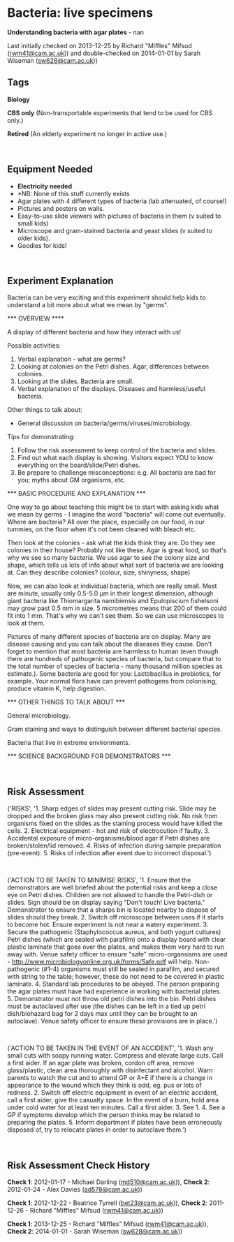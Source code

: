 # Bacteria: live specimens

**Understanding bacteria with agar plates** - nan

Last initially checked on 2013-12-25 by Richard "Miffles" Mifsud (rwm41@cam.ac.uk)) and double-checked on 2014-01-01 by Sarah Wiseman (sw628@cam.ac.uk))

## Tags
<!--- Start Tags (DO NOT REMOVE THIS COMMENT) --->

**Biology**

**CBS only** (Non-transportable experiments that tend to be used for CBS only.)

**Retired** (An elderly experiment no longer in active use.)
<!--- End Tags (DO NOT REMOVE THIS COMMENT) --->

<br/>

## Equipment Needed 
- **Electricity needed**
- *NB: None of this stuff currently exists
- Agar plates with 4 different types of bacteria (lab attenuated, of course!)
- Pictures and posters on walls.
- Easy-to-use slide viewers with pictures of bacteria in them (v suited to small kids)
- Microscope and gram-stained bacteria and yeast slides (v suited to older kids).
- Goodies for kids!

<br/>

## Experiment Explanation 

Bacteria can be very exciting and this experiment should help kids to understand a bit more about what we mean by "germs".


*** OVERVIEW ****

A display of different bacteria and how they interact with us!

Possible activities:
1. Verbal explanation - what are germs?
1. Looking at colonies on the Petri dishes. Agar, differences between colonies.
2. Looking at the slides. Bacteria are small.
3. Verbal explanation of the displays. Diseases and harmless/useful bacteria.

Other things to talk about:
- General discussion on bacteria/germs/viruses/microbiology.

Tips for demonstrating:
1. Follow the risk assessment to keep control of the bacteria and slides.
2. Find out what each display is showing. Visitors expect YOU to know everything on the board/slide/Petri dishes.
3. Be prepare to challenge misconceptions: e.g. All bacteria are bad for you; myths about GM organisms, etc.


*** BASIC PROCEDURE AND EXPLANATION ***

One way to go about teaching this might be to start with asking kids what we mean by germs - I imagine the word "bacteria" will come out eventually. Where are bacteria? All over the place, especially on our food, in our tummies, on the floor when it's not been cleaned with bleach etc. 

Then look at the colonies - ask what the kids think they are. Do they see colonies in their house? Probably not like these. Agar is great food, so that's why we see so many bacteria. We use agar to see the colony size and shape, which tells us lots of info about what sort of bacteria we are looking at. Can they describe colonies? (colour, size, shinyness, shape)

Now, we can also look at individual bacteria, which are really small. Most are minute, usually only 0.5-5.0 μm in their longest dimension, although giant bacteria like Thiomargarita namibiensis and Epulopiscium fishelsoni may grow past 0.5 mm in size. 5 micrometres means that 200 of them could fit into 1 mm. That's why we can't see them. So we can use microscopes to look at them.

Pictures of many different species of bacteria are on display. Many are disease causing and you can talk about the diseases they cause. Don't forget to mention that most bacteria are harmless to human (even though there are hundreds of pathogenic species of bacteria, but compare that to the total number of species of bacteria - many thousand million species as estimate.). Some bacteria are good for you: Lactobacillus in probiotics, for example. Your normal flora have can prevent pathogens from colonising, produce vitamin K, help digestion.


*** OTHER THINGS TO TALK ABOUT ***

General microbiology.

Gram staining and ways to distinguish between different bacterial species.

Bacteria that live in extreme environments.

*** SCIENCE BACKGROUND FOR DEMONSTRATORS ***

<br/>

## Risk Assessment

('RISKS', '1.  Sharp edges of slides may present cutting risk.  Slide may be dropped and the broken glass may also present cutting risk.  No risk from organisms fixed on the slides as the staining process would have killed the cells.  2. Electrical equipment - hot and risk of electrocution if faulty.  3. Accidental exposure of micro-organisms/blood agar if Petri dishes are broken/stolen/lid removed.  4. Risks of infection during sample preparation (pre-event).  5. Risks of infection after event due to incorrect disposal.')

<br/>

('ACTION TO BE TAKEN TO MINIMISE RISKS', '1.  Ensure that the demonstrators are well briefed about the potential risks and keep a close eye on Petri dishes.  Children are not allowed to handle the Petri-dish or slides.  Sign should be on display saying "Don\'t touch! Live bacteria."  Demonstrator to ensure that a sharps bin is located nearby to dispose of slides should they break.  2.  Switch off microscope between uses if it starts to become hot. Ensure experiment is not near a watery experiment.  3. Secure the pathogenic (Staphylococcus aureus, and both yogurt cultures) Petri dishes (which are sealed with parafilm) onto a display board with clear plastic laminate that goes over the plates, and makes them very hard to run away with.  Venue safety officer to ensure "safe" micro-organsisms are used - http://www.microbiologyonline.org.uk/forms/Safe.pdf will help.  Non-pathogenic (#1-4) organisms must still be sealed in parafilm, and secured with string to the table; however, these do not need to be covered in plastic laminate.  4. Standard lab procedures to be obeyed.  The person preparing the agar plates must have had experience in working with bacterial plates.  5. Demonstrator must not throw old petri dishes into the bin.  Petri dishes must be autoclaved after use (the dishes can be left in a tied up petri dish/biohazard bag for 2 days max until they can be brought to an autoclave).  Venue safety officer to ensure these provisions are in place.')

<br/>

('ACTION TO BE TAKEN IN THE EVENT OF AN ACCIDENT', '1. Wash any small cuts with soapy running water.  Compress and elevate large cuts.  Call a first aider.  If an agar plate was broken, cordon off area, remove glass/plastic, clean area thoroughly with disinfectant and alcohol.  Warn parents to watch the cut and to attend GP or A+E if there is a change in appearance to the wound which they think is odd, eg. pus or lots of redness.  2. Switch off electric equipment in event of an electric accident, call a first aider, give the casualty space.  In the event of a burn, hold area under cold water for at least ten minutes.  Call a first aider.  3. See 1.  4. See a GP if symptoms develop which the person thinks may be related to preparing the plates.  5. Inform department if plates have been erroneously disposed of, try to relocate plates in order to autoclave them.')

<br/>

## Risk Assessment Check History 

**Check 1**: 2012-01-17 - Michael Darling (md510@cam.ac.uk)), **Check 2**: 2012-01-24 - Alex Davies (ad578@cam.ac.uk))

**Check 1**: 2012-12-22 - Beatrice Tyrrell (bet23@cam.ac.uk)), **Check 2**: 2011-12-26 - Richard "Miffles" Mifsud (rwm41@cam.ac.uk))

**Check 1**: 2013-12-25 - Richard "Miffles" Mifsud (rwm41@cam.ac.uk)), **Check 2**: 2014-01-01 - Sarah Wiseman (sw628@cam.ac.uk))